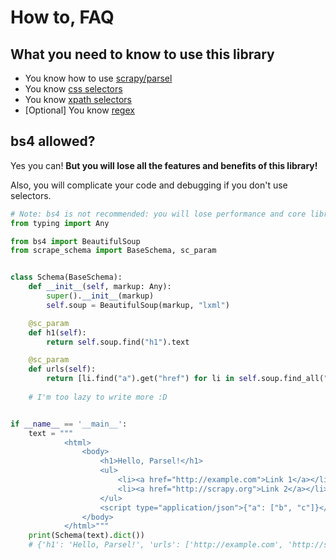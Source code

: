 # How to, FAQ

## What you need to know to use this library
- You know how to use [scrapy/parsel](https://parsel.readthedocs.io/en/latest/)
- You know [css selectors](https://en.wikipedia.org/wiki/CSS)
- You know [xpath selectors](https://en.wikipedia.org/wiki/XPath)
- [Optional] You know [regex](https://docs.python.org/3.11/howto/regex.html#regex-howto)

## bs4 allowed?
Yes you can! **But you will lose all the features and benefits of this library!**

Also, you will complicate your code and debugging if you don't use selectors.

```python
# Note: bs4 is not recommended: you will lose performance and core library functions!
from typing import Any

from bs4 import BeautifulSoup
from scrape_schema import BaseSchema, sc_param


class Schema(BaseSchema):
    def __init__(self, markup: Any):
        super().__init__(markup)
        self.soup = BeautifulSoup(markup, "lxml")

    @sc_param
    def h1(self):
        return self.soup.find("h1").text

    @sc_param
    def urls(self):
        return [li.find("a").get("href") for li in self.soup.find_all("li")]
    
    # I'm too lazy to write more :D


if __name__ == '__main__':
    text = """
            <html>
                <body>
                    <h1>Hello, Parsel!</h1>
                    <ul>
                        <li><a href="http://example.com">Link 1</a></li>
                        <li><a href="http://scrapy.org">Link 2</a></li>
                    </ul>
                    <script type="application/json">{"a": ["b", "c"]}</script>
                </body>
            </html>"""
    print(Schema(text).dict())
    # {'h1': 'Hello, Parsel!', 'urls': ['http://example.com', 'http://scrapy.org']}
```

